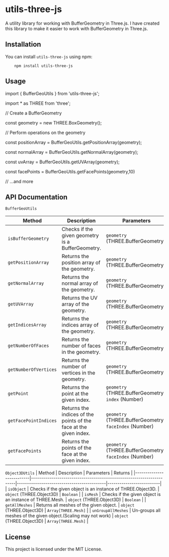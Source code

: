 # utils-three-js

A utility library for working with BufferGeometry in Three.js.
I have created this library to make it easier to work with BufferGeometry in Three.js.

## Installation

You can install `utils-three-js` using npm:


```
    npm install utils-three-js
```

## Usage

import { BufferGeoUtils } from 'utils-three-js';

import * as THREE from 'three';

// Create a BufferGeometry

const geometry = new THREE.BoxGeometry();


// Perform operations on the geometry

const positionArray = BufferGeoUtils.getPositionArray(geometry);

const normalArray   = BufferGeoUtils.getNormalArray(geometry);

const uvArray       = BufferGeoUtils.getUVArray(geometry);

const facePoints    = BufferGeoUtils.getFacePoints(geometry,10)

// ...and more

## API Documentation
`BufferGeoUtils`

| Method                   | Description                                                          | Parameters                                 | Returns                   |
|--------------------------|----------------------------------------------------------------------|--------------------------------------------|--------------------------|
| `isBufferGeometry`       | Checks if the given geometry is a BufferGeometry.                   | `geometry` (THREE.BufferGeometry)           | `Boolean`                |
| `getPositionArray`       | Returns the position array of the geometry.                          | `geometry` (THREE.BufferGeometry)           | `Array`                  |
| `getNormalArray`         | Returns the normal array of the geometry.                            | `geometry` (THREE.BufferGeometry)           | `Array`                  |
| `getUVArray`             | Returns the UV array of the geometry.                                | `geometry` (THREE.BufferGeometry)           | `Array`                  |
| `getIndicesArray`        | Returns the indices array of the geometry.                           | `geometry` (THREE.BufferGeometry)           | `Array`                  |
| `getNumberOfFaces`       | Returns the number of faces in the geometry.                         | `geometry` (THREE.BufferGeometry)           | `Number`                 |
| `getNumberOfVertices`    | Returns the number of vertices in the geometry.                      | `geometry` (THREE.BufferGeometry)           | `Number`                 |
| `getPoint`               | Returns the point at the given index.                                | `geometry` (THREE.BufferGeometry), `index` (Number) | `THREE.Vector3`           |
| `getFacePointIndices`    | Returns the indices of the points of the face at the given index.    | `geometry` (THREE.BufferGeometry), `faceIndex` (Number) | `Array[Number]`           |
| `getFacePoints`          | Returns the points of the face at the given index.                   | `geometry` (THREE.BufferGeometry), `faceIndex` (Number) | `Array[THREE.Vector3]`    |

`Object3DUtils`
| Method                   | Description                                                          | Parameters                                 | Returns                   |
|--------------------------|----------------------------------------------------------------------|--------------------------------------------|--------------------------|
| `isObject`               | Checks if the given object is an instance of THREE.Object3D.         | `object` (THREE.Object3D)                  | `Boolean`                |
| `isMesh`                 | Checks if the given object is an instance of THREE.Mesh.             | `object` (THREE.Object3D)                  | `Boolean`                |
| `getAllMeshes`           | Returns all meshes of the given object.                              | `object` (THREE.Object3D)                  | `Array[THREE.Mesh]`      |
| `unGroupAllMeshes`       | Un-groups all meshes of the given object.(Scaling may not work)      | `object` (THREE.Object3D)                  | `Array[THREE.Mesh]`      |
## License

This project is licensed under the MIT License.